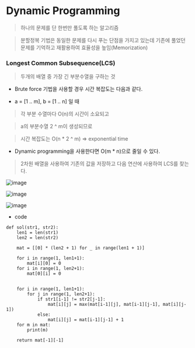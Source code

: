 Dynamic Programming
===================

> 하나의 문제를 단 한번만 풀도록 하는 알고리즘

> 분할정복 기법은 동일한 문제를 다시 푸는 단점을 가지고 있는데 기존에 풀었던 문제를 기억하고 재활용하여 효율성을 높임(Memorization)



### Longest Common Subsequence(LCS)

> 두개의 배열 중 가장 긴 부분수열을 구하는 것

- Brute force 기법을 사용할 경우 시간 복잡도는 다음과 같다.

+ a = [1 .. m], b = [1 .. n] 일 때

> 각 부분 수열마다 O(n)의 시간이 소요되고

> a의 부분수열 2 ^ m이 생성되므로 

> 시간 복잡도는 O(n * 2 ^ m) => exponential time


- Dynamic programming을 사용한다면 O(m * n)으로 줄일 수 있다.

> 2차원 배열을 사용하여 기존의 값을 저장하고 다음 연산에 사용하여 LCS를 찾는다.

![image](https://user-images.githubusercontent.com/94096054/144706361-c569da95-179c-439d-b13b-231bf88a26c9.png)


![image](https://user-images.githubusercontent.com/94096054/144706384-4b86e1c7-83e8-45b7-a068-2e21829e2044.png)


![image](https://user-images.githubusercontent.com/94096054/144706420-69b8cb26-8112-4fd7-a142-b1ce1daa64fe.png)


- code
```
def sol(str1, str2):
    len1 = len(str1)
    len2 = len(str2)

    mat = [[0] * (len2 + 1) for _ in range(len1 + 1)]

    for i in range(1, len1+1):
        mat[i][0] = 0
    for i in range(1, len2+1):
        mat[0][i] = 0


    for i in range(1, len1+1):
        for j in range(1, len2+1):
            if str1[i-1] != str2[j-1]:
                mat[i][j] = max(mat[i-1][j], mat[i-1][j-1], mat[i][j-1])
            else:
                mat[i][j] = mat[i-1][j-1] + 1
    for m in mat:
        print(m)
    
    return mat[-1][-1] 

```


